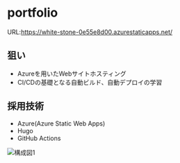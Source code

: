 # portfolio
URL:https://white-stone-0e55e8d00.azurestaticapps.net/
## 狙い
- Azureを用いたWebサイトホスティング
- CI/CDの基礎となる自動ビルド、自動デプロイの学習

## 採用技術
- Azure(Azure Static Web Apps)
- Hugo
- GitHub Actions

![構成図1](https://white-stone-0e55e8d00.azurestaticapps.net/about/01.jpg)
